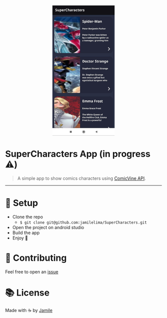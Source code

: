 <p align="center">
   <img src=".github/supercharacters.jpg" width="200"/>

# SuperCharacters App (in progress :warning:)


> A simple app to show comics characters using [ComicVine API](https://comicvine.gamespot.com/).


---

# :construction_worker: Setup

* Clone the repo
  * `$ git clone git@github.com:jamilelima/SuperCharacters.git`
* Open the project on android studio
* Build the app
* Enjoy :tada:


# :handshake: Contributing

Feel free to open an [issue](https://github.com/jamilelima/SuperCharacters/issues/new)


# :books: License

Made with :coffee: by [Jamile](https://github.com/jamilelima)

